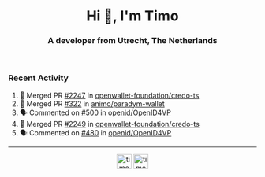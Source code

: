 <h1 align="center">Hi 👋, I'm Timo</h1>
<h3 align="center">A developer from Utrecht, The Netherlands</h3>
<br/>
<!-- https://github.com/rahuldkjain/github-profile-readme-generator --!>

<!--  <p align="left"><img src="https://github-readme-stats.vercel.app/api?username=timoglastra&show_icons=true&count_private=true&" alt="timoglastra" /></p> --!>

<!--
Github language stats
<p align="left"><img src="https://github-readme-stats.vercel.app/api/top-langs/?username=timoglastra&layout=compact" alt="timoglastra" /><p>
-->

<!-- Codestats language stats -->
<!-- <p align="left"><img src="https://codestats-readme.vercel.app/api/top-langs/?username=timoglastra&layout=compact&language_count=12" alt="timoglastra" /><p>    --!>
  
<h3>Recent Activity</h3>

<!--START_SECTION:activity-->
1. 🎉 Merged PR [#2247](https://github.com/openwallet-foundation/credo-ts/pull/2247) in [openwallet-foundation/credo-ts](https://github.com/openwallet-foundation/credo-ts)
2. 🎉 Merged PR [#322](https://github.com/animo/paradym-wallet/pull/322) in [animo/paradym-wallet](https://github.com/animo/paradym-wallet)
3. 🗣 Commented on [#500](https://github.com/openid/OpenID4VP/pull/500#issuecomment-2781378109) in [openid/OpenID4VP](https://github.com/openid/OpenID4VP)
4. 🎉 Merged PR [#2249](https://github.com/openwallet-foundation/credo-ts/pull/2249) in [openwallet-foundation/credo-ts](https://github.com/openwallet-foundation/credo-ts)
5. 🗣 Commented on [#480](https://github.com/openid/OpenID4VP/pull/480#issuecomment-2781059530) in [openid/OpenID4VP](https://github.com/openid/OpenID4VP)
<!--END_SECTION:activity-->

---

<p align="center">
<a href="https://twitter.com/timoglastra" target="blank"><img align="center" src="https://cdn.jsdelivr.net/npm/simple-icons@3.0.1/icons/twitter.svg" alt="timoglastra" height="30" width="30" /></a>
<a href="https://linkedin.com/in/timoglastra" target="blank"><img align="center" src="https://cdn.jsdelivr.net/npm/simple-icons@3.0.1/icons/linkedin.svg" alt="timoglastra" height="30" width="30" /></a>
</p>



